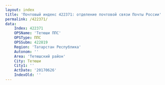 ```yaml
---
layout: index
title: 'Почтовый индекс 422371: отделение почтовой связи Почты России'
permalink: /422371/
data:
    Index: 422371
    OPSName: 'Тетюши ППС'
    OPSType: ППС
    OPSSubm: 422819
    Region: 'Татарстан Республика'
    Autonom: ''
    Area: 'Тетюшский район'
    City: Тетюши
    City1: ''
    ActDate: '20170626'
    IndexOld: ''
---
```

